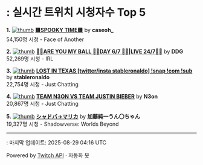 # : 실시간 트위치 시청자수 Top 5

**1.** [![thumb](https://static-cdn.jtvnw.net/previews-ttv/live_user_caseoh_-320x180.jpg)](https://twitch.tv/caseoh_)
**[🟨SPOOKY TIME🟨](https://twitch.tv/caseoh_)** by **caseoh_**<br>54,150명 시청  - Face of Another

**2.** [![thumb](https://static-cdn.jtvnw.net/previews-ttv/live_user_ddg-320x180.jpg)](https://twitch.tv/DDG)
**[🏀💕ARE YOU MY BALL 🏀💕DAY 6/7 🏀💕|LIVE 24/7🏀💕](https://twitch.tv/DDG)** by **DDG**<br>52,269명 시청  - IRL

**3.** [![thumb](https://static-cdn.jtvnw.net/previews-ttv/live_user_stableronaldo-320x180.jpg)](https://twitch.tv/stableronaldo)
**[LOST IN TEXAS  [twitter/insta stableronaldo] !snap !com !sub](https://twitch.tv/stableronaldo)** by **stableronaldo**<br>22,754명 시청  - Just Chatting

**4.** [![thumb](https://static-cdn.jtvnw.net/previews-ttv/live_user_n3on-320x180.jpg)](https://twitch.tv/N3on)
**[TEAM N3ON VS TEAM JUSTIN BIEBER](https://twitch.tv/N3on)** by **N3on**<br>20,867명 시청  - Just Chatting

**5.** [![thumb](https://static-cdn.jtvnw.net/previews-ttv/live_user_kato_junichi0817-320x180.jpg)](https://twitch.tv/加藤純一うん〇ちゃん)
**[シャドバ→マリカ](https://twitch.tv/加藤純一うん〇ちゃん)** by **加藤純一うん〇ちゃん**<br>19,327명 시청  - Shadowverse: Worlds Beyond


---
: 마지막 업데이트: 2025-08-29 04:16 UTC

Powered by [Twitch API](https://dev.twitch.tv/docs/api/reference) · 자동화 봇
